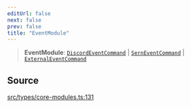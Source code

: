 ```yaml
---
editUrl: false
next: false
prev: false
title: "EventModule"
---
```


> **EventModule**: [`DiscordEventCommand`](/v3/api/interfaces/discordeventcommand/) \| [`SernEventCommand`](/v3/api/interfaces/serneventcommand/) \| [`ExternalEventCommand`](/v3/api/interfaces/externaleventcommand/)

## Source

[src/types/core-modules.ts:131](https://github.com/sern-handler/handler/blob/04c4625bfa2f746935f4a8cee62b77cdffd86684/src/types/core-modules.ts#L131)
